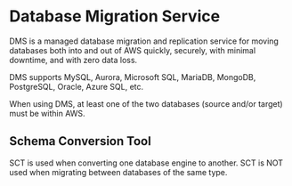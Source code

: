 # Database Migration Service

DMS is a managed database migration and replication service for moving databases both into and out of AWS quickly, securely, with minimal downtime, and with zero data loss.

DMS supports MySQL, Aurora, Microsoft SQL, MariaDB, MongoDB, PostgreSQL, Oracle, Azure SQL, etc.

When using DMS, at least one of the two databases (source and/or target) must be within AWS.

## Schema Conversion Tool

SCT is used when converting one database engine to another. SCT is NOT used when migrating between databases of the same type.
